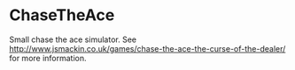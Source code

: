 # ChaseTheAce
Small chase the ace simulator. See http://www.jsmackin.co.uk/games/chase-the-ace-the-curse-of-the-dealer/ for more information.
